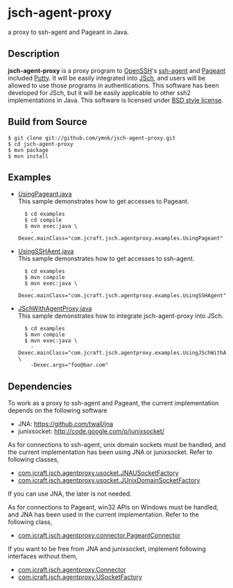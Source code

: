 # jsch-agent-proxy
a proxy to ssh-agent and Pageant in Java.

## Description
**jsch-agent-proxy** is a proxy program to [OpenSSH](http://www.openssh.com/)'s [ssh-agent](http://en.wikipedia.org/wiki/Ssh-agent) and [Pageant](http://en.wikipedia.org/wiki/PuTTY#Applications)
included [Putty](http://www.chiark.greenend.org.uk/~sgtatham/putty/).  It will be easily integrated into [JSch](http://www.jcraft.com/jsch/), and users
will be allowed to use those programs in authentications.
This software has been developed for JSch, but it will be easily
applicable to other ssh2 implementations in Java.
This software is licensed under [BSD style license](https://github.com/ymnk/jsch-agent-proxy/blob/master/LICENSE.txt).


## Build from Source
    $ git clone git://github.com/ymnk/jsch-agent-proxy.git
    $ cd jsch-agent-proxy
    $ mvn package
    $ mvn install

## Examples
+ [UsingPageant.java](https://github.com/ymnk/jsch-agent-proxy/blob/master/examples/src/main/java/com/jcraft/jsch/agentproxy/examples/UsingPageant.java)  
    This sample demonstrates how to get accesses to Pageant. 
 
		$ cd examples
		$ cd compile
		$ mvn exec:java \
		  -Dexec.mainClass="com.jcraft.jsch.agentproxy.examples.UsingPageant"

+ [UsingSSHAent.java](https://github.com/ymnk/jsch-agent-proxy/blob/master/com/jcraft/jsch/agentproxy/examples/UsingSSHAgent.java)  
    This sample demonstrates how to get accesses to ssh-agent.  

		$ cd examples
		$ mvn compile
		$ mvn exec:java \
		  -Dexec.mainClass="com.jcraft.jsch.agentproxy.examples.UsingSSHAgent"

+ [JSchWithAgentProxy.java](https://github.com/ymnk/jsch-agent-proxy/blob/master/com/jcraft/jsch/agentproxy/examples/JSchWithAgentProxy.java)  
    This sample demonstrates how to integrate jsch-agent-proxy into JSch.  

		$ cd examples
		$ mvn compile
		$ mvn exec:java \
		  -Dexec.mainClass="com.jcraft.jsch.agentproxy.examples.UsingJSchWithAgentProxy" \
		  -Dexec.args="foo@bar.com"

## Dependencies
To work as a proxy to ssh-agent and Pageant,
the current implementation depends on the following software
 
+ JNA: https://github.com/twall/jna
+ junixsocket: http://code.google.com/p/junixsocket/

As for connections to ssh-agent, unix domain sockets must be
handled, and the current implementation has been using JNA or junixsocket.  Refer to following classes,
 
+ [com.jcraft.jsch.agentproxy.usocket.JNAUSocketFactory](https://github.com/ymnk/jsch-agent-proxy/blob/master/jsch-agent-proxy-usocket-jna/src/main/java/com/jcraft/jsch/agentproxy/usocket/JNAUSocketFactory.java)
+ [com.jcraft.jsch.agentproxy.usocket.JUnixDomainSocketFactory](https://github.com/ymnk/jsch-agent-proxy/blob/master/jsch-agent-proxy-usocket-junixsocket/src/main/java/com/jcraft/jsch/agentproxy/usocket/JUnixDomainSocketFactory.java)

If you can use JNA, the later is not needed.

As for connections to Pageant, win32 APIs on Windows must be
handled, and JNA has been used in the current implementation.  Refer to the following class,

+ [com.jcraft.jsch.agentproxy.connector.PageantConnector](https://github.com/ymnk/jsch-agent-proxy/blob/master/jsch-agent-proxy-pageant/src/main/java/com/jcraft/jsch/agentproxy/connector/PageantConnector.java)


If you want to be free from JNA and junixsocket,
implement following interfaces without them,

+ [com.jcraft.jsch.agentproxy.Connector](https://github.com/ymnk/jsch-agent-proxy/blob/master/jsch-agent-proxy-core/src/main/java/com/jcraft/jsch/agentproxy/Connector.java)
+ [com.jcraft.jsch.agentproxy.USocketFactory](https://github.com/ymnk/jsch-agent-proxy/blob/master/jsch-agent-proxy-core/src/main/java/com/jcraft/jsch/agentproxy/USocketFactory.java)
